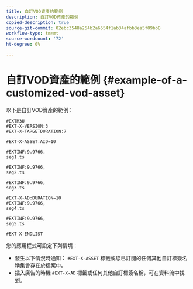 ```yaml
---
title: 自訂VOD資產的範例
description: 自訂VOD資產的範例
copied-description: true
source-git-commit: 02ebc3548a254b2a6554f1ab34afbb3ea5f09bb8
workflow-type: tm+mt
source-wordcount: '72'
ht-degree: 0%

---
```


# 自訂VOD資產的範例 {#example-of-a-customized-vod-asset}

以下是自訂VOD資產的範例：

```
#EXTM3U
#EXT-X-VERSION:3
#EXT-X-TARGETDURATION:7
 
#EXT-X-ASSET:AID=10
 
#EXTINF:9.9766,
seg1.ts
 
#EXTINF:9.9766,
seg2.ts
 
#EXTINF:9.9766,
seg3.ts
 
#EXT-X-AD:DURATION=10
#EXTINF:9.9766,
seg4.ts
 
#EXTINF:9.9766,
seg5.ts
 
#EXT-X-ENDLIST
```

您的應用程式可設定下列情境：

* 發生以下情況時通知： `#EXT-X-ASSET` 標籤或您已訂閱的任何其他自訂標簽名稱集會存在於檔案中。
* 插入廣告的時機 `#EXT-X-AD` 標籤或任何其他自訂標簽名稱，可在資料流中找到。
